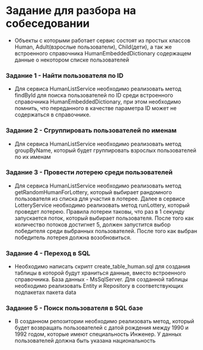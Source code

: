 # Задание для разбора на собеседовании

-  Объекты с которыми работает сервис состоят из простых классов Human, Adult(взрослые пользователи), Child(дети),
а так же встроенного справочника HumanEmbeddedDictionary содержащем данные
о некотором списке пользователей

### Задание 1 - Найти пользователя по ID

- Для сервиса HumanListService необходимо реализовать 
метод findById для поиска пользователей по ID среди встроенного справочника HumanEmbeddedDictionary,
при этом необходимо помнить, что переданного в качестве параметра ID может не содержаться в справочнике.

### Задание 2 - Сгруппировать пользователей по именам

- Для сервиса HumanListService необходимо реализовать метод groupByName, 
который будет группировать взрослых пользователей по их именам


### Задание 3 - Провести лотерею среди пользователей

- Для сервиса HumanListService необходимо реализовать метод getRandomHumanForLottery, который выбирает рандомного
пользователя из списка для участия в лотерее. Далее в сервисе LotteryService необходимо реализовать метод runLottery, 
который проведет лотерею.
Правила лотереи таковы, что раз в 1 секунду запускается поток, который выбирает пользователя. После того как количество потоков 
достигнет 5, должен запустится выбор победителя среди выбранных пользователей. 
После того как выбран победитель лотерея должна возобновиться.


### Задание 4 - Переход в SQL

- Необходимо написать скрипт create_table_human.sql для создания таблицы в которой будут храниться данные,
вместо встроенного справочника. База данных - MsSqlServer. 
Для созданной таблицы необходимо реализовать Entity и Repository в соответствующих подпакетах пакета data

### Задание 5 - Поиск пользователя в SQL базе

- В созданном репозитории необходимо реализовать метод, который будет возвращать пользователей с датой рождения между
1990 и 1992 годом, которые имеют специальность Инженер. У данных пользователей должна быть указана
национальность

